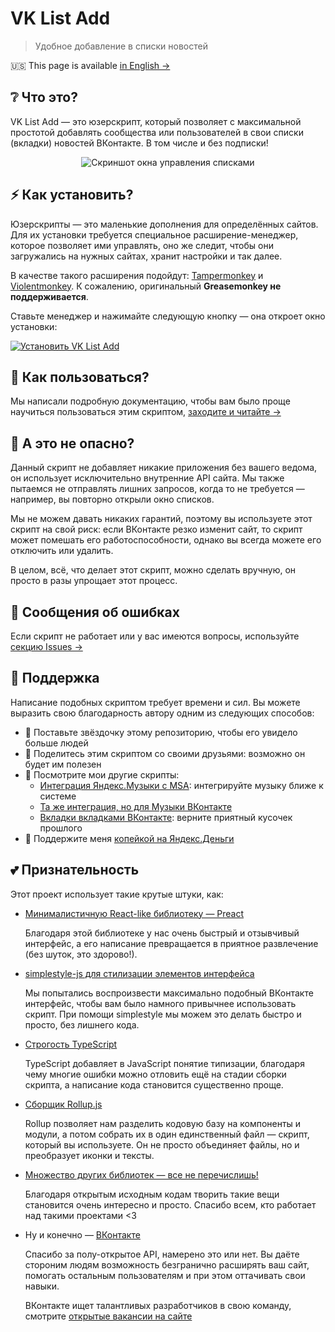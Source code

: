 # VK List Add

> Удобное добавление в списки новостей

🇺🇸 This page is available [in English →](/docs/en-US/README.md)

## ❔ Что это?

VK List Add — это юзерскрипт, который позволяет с максимальной простотой
добавлять сообщества или пользователей в свои списки (вкладки) новостей
ВКонтакте. В том числе и без подписки!

<p align="center">
  <img src="./docs/ru-RU/assets/managing.jpg" alt="Скриншот окна управления списками">
</p>

## ⚡️ Как установить?

Юзерскрипты — это маленькие дополнения для определённых сайтов. Для их
установки требуется специальное расширение-менеджер, которое позволяет
ими управлять, оно же следит, чтобы они загружались на нужных сайтах,
хранит настройки и так далее.

В качестве такого расширения подойдут: [Tampermonkey][tamper] и
[Violentmonkey][violent]. К сожалению, оригинальный **Greasemonkey не
поддерживается**.

Ставьте менеджер и нажимайте следующую кнопку — она откроет окно установки:

[![Установить VK List Add][badge]][script_link]

[tamper]: https://www.tampermonkey.net/
[violent]: https://violentmonkey.github.io/
[badge]: https://img.shields.io/badge/VK%20List%20Add-%D0%A3%D1%81%D1%82%D0%B0%D0%BD%D0%BE%D0%B2%D0%B8%D1%82%D1%8C-brightgreen
[script_link]: https://github.com/Sasha-Sorokin/vklistadd/raw/master/dist/vklistadd.user.js

## 📕 Как пользоваться?

Мы написали подробную документацию, чтобы вам было проще научиться
пользоваться этим скриптом, [заходите и читайте →][guide]

[guide]: /docs/ru-RU/GUIDE.md

## 👀 А это не опасно?

Данный скрипт не добавляет никакие приложения без вашего ведома, он использует
исключительно внутренние API сайта. Мы также пытаемся не отправлять лишних
запросов, когда то не требуется — например, вы повторно открыли окно списков.

Мы не можем давать никаких гарантий, поэтому вы используете этот скрипт на
свой риск: если ВКонтакте резко изменит сайт, то скрипт может помешать его
работоспособности, однако вы всегда можете его отключить или удалить.

В целом, всё, что делает этот скрипт, можно сделать вручную, он просто в разы
упрощает этот процесс.

## 🐞 Сообщения об ошибках

Если скрипт не работает или у вас имеются вопросы, используйте
[секцию Issues →][issues]

[issues]: https://github.com/Sasha-Sorokin/vklistadd/issues

## 💝 Поддержка

Написание подобных скриптом требует времени и сил. Вы можете выразить свою
благодарность автору одним из следующих способов:

-   🌟 Поставьте звёздочку этому репозиторию, чтобы его увидело больше людей
-   💬 Поделитесь этим скриптом со своими друзьями: возможно он будет им полезен
-   🧩 Посмотрите мои другие скрипты:
    -   [Интеграция Яндекс.Музыки с MSA][msa1]: интегрируйте музыку ближе к системе
    -   [Та же интеграция, но для Музыки ВКонтакте][msa2]
    -   [Вкладки вкладками ВКонтакте][tabs]: верните приятный кусочек прошлого
-   💸 Поддержите меня [копейкой на Яндекс.Деньги][yamoney]

[msa1]: https://github.com/Sasha-Sorokin/ymusic_msa
[msa2]: https://github.com/Sasha-Sorokin/vkaintegra
[tabs]: https://github.com/Sasha-Sorokin/vktabbytabs
[yamoney]: https://money.yandex.ru/to/410014746904198

## 💕 Признательность

Этот проект использует такие крутые штуки, как:

-   [Минималистичную React-like библиотеку — Preact][preact]

    Благодаря этой библиотеке у нас очень быстрый и отзывчивый интерфейс, а его
    написание превращается в приятное развлечение (без шуток, это здорово!).

-   [simplestyle-js для стилизации элементов интерфейса][simplestyle]

    Мы попытались воспроизвести максимально подобный ВКонтакте интерфейс, чтобы
    вам было намного привычнее использовать скрипт. При помощи simplestyle мы
    можем это делать быстро и просто, без лишнего кода.

-   [Строгость TypeScript][typescript]

    TypeScript добавляет в JavaScript понятие типизации, благодаря чему многие
    ошибки можно отловить ещё на стадии сборки скрипта, а написание кода
    становится существенно проще.

-   [Сборщик Rollup.js][rollup]

    Rollup позволяет нам разделить кодовую базу на компоненты и модули, а потом
    собрать их в один единственный файл — скрипт, который вы используете. Он
    не просто объединяет файлы, но и преобразует иконки и тексты.

-   [Множество других библиотек — все не перечислишь!][package]

    Благодаря открытым исходным кодам творить такие вещи становится очень
    интересно и просто. Спасибо всем, кто работает над такими проектами <3

-   Ну и конечно — [ВКонтакте][vk_about]

    Спасибо за полу-открытое API, намерено это или нет. Вы даёте стороним людям
    возможность безгранично расширять ваш сайт, помогать остальным пользователям
    и при этом оттачивать свои навыки.

    ВКонтакте ищет талантливых разработчиков в свою команду, смотрите [открытые
    вакансии на сайте][vk_jobs]

[preact]: https://preactjs.com/
[simplestyle]: https://github.com/benduran/simplestyle
[typescript]: https://www.typescriptlang.org/
[rollup]: https://github.com/rollup/rollup
[package]: /package.json
[vk_about]: https://vk.com/about
[vk_jobs]: https://vk.com/jobs
